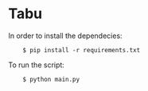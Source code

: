 Tabu
====

In order to install the dependecies:

```
    $ pip install -r requirements.txt
```

To run the script:

```
    $ python main.py
```
